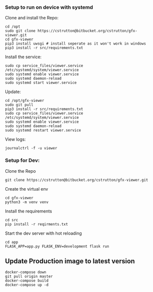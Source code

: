 ### Setup to run on device with systemd ###

Clone and install the Repo:
```
cd /opt
sudo git clone https://cstrutton@bitbucket.org/cstrutton/gfx-viewer.git
cd gfx-viewer
pip3 install uwsgi # install seperate as it won't work in windows
pip3 install -r src/requirements.txt
```

Install the service:
```
sudo cp service_files/viewer.service /etc/systemd/system/viewer.service
sudo systemd enable viewer.service
sudo systemd daemon-reload
sudo systemd start viewer.service
```

Update:
```
cd /opt/gfx-viewer
sudo git pull
pip3 install -r src/requirements.txt
sudo cp service_files/viewer.service /etc/systemd/system/viewer.service
sudo systemd enable viewer.service
sudo systemd daemon-reload
sudo systemd restart viewer.service
```

View logs:
```
journalctrl -f -u viewer
```


### Setup for Dev: ###

Clone the Repo
```
git clone https://cstrutton@bitbucket.org/cstrutton/gfx-viewer.git
```

Create the virtual env
```
cd gfx-viewer
python3 -m venv venv
```

Install the requirements
```
cd src
pip install -r reqirments.txt
```

Start the dev server with hot reloading
```
cd app
FLASK_APP=app.py FLASK_ENV=development flask run
```

## Update Production image to latest version ##

```
docker-compose down
git pull origin master
docker-compose build
docker-compose up -d
```


